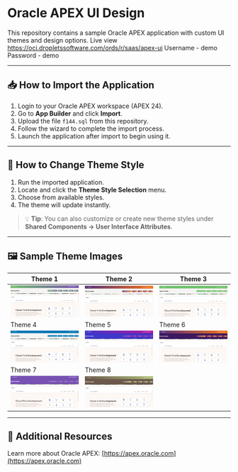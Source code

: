 # Oracle APEX UI Design

This repository contains a sample Oracle APEX application with custom UI themes and design options. 
Live view  https://oci.dropletssoftware.com/ords/r/saas/apex-ui 
Username - demo
Password - demo

---

## 📥 How to Import the Application

1. Login to your Oracle APEX workspace (APEX 24).
2. Go to **App Builder** and click **Import**.
3. Upload the file `f144.sql` from this repository.
4. Follow the wizard to complete the import process.
5. Launch the application after import to begin using it.

---

## 🎨 How to Change Theme Style

1. Run the imported application.
2. Locate and click the **Theme Style Selection** menu.
3. Choose from available styles.
4. The theme will update instantly.

> 💡 **Tip**: You can also customize or create new theme styles under  
> **Shared Components → User Interface Attributes**.

---

## 🖼️ Sample Theme Images

| Theme 1 | Theme 2 | Theme 3 |
|--------|---------|---------|
| ![Theme 1](/img/1.png) | ![Theme 2](/img/2.png) | ![Theme 3](/img/3.png) |
| Theme 4 | Theme 5 | Theme 6 |
| ![Theme 4](/img/4.png) | ![Theme 5](/img/5.png) | ![Theme 6](/img/6.png) |
| Theme 7 | Theme 8 | 
| ![Theme 7](/img/7.png) | ![Theme 8](/img/8.png) | 
---

## 🔗 Additional Resources

Learn more about Oracle APEX: [https://apex.oracle.com](https://apex.oracle.com)
